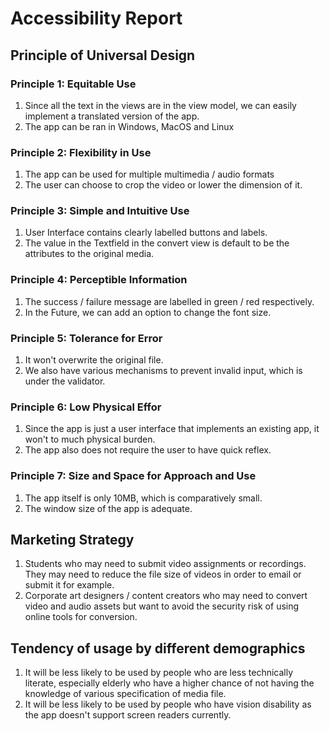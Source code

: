 # Accessibility Report
## Principle of Universal Design
### Principle 1: Equitable Use

1. Since all the text in the views are in the view model, we can easily implement a translated version of the app.
2. The app can be ran in Windows, MacOS and Linux

### Principle 2: Flexibility in Use

1. The app can be used for multiple multimedia / audio formats
2. The user can choose to crop the video or lower the dimension of it.

### Principle 3: Simple and Intuitive Use

1. User Interface contains clearly labelled buttons and labels.
2. The value in the Textfield in the convert view is default to be the attributes to the original media.

### Principle 4: Perceptible Information

1. The success / failure message are labelled in green / red respectively.
2. In the Future, we can add an option to change the font size.

### Principle 5: Tolerance for Error

1. It won't overwrite the original file.
2. We also have various mechanisms to prevent invalid input, which is under the validator.

### Principle 6: Low Physical Effor

1. Since the app is just a user interface that implements an existing app, it won't to much physical burden.
2. The app also does not require the user to have quick reflex.

### Principle 7: Size and Space for Approach and Use

1. The app itself is only 10MB, which is comparatively small.
2. The window size of the app is adequate.

## Marketing Strategy

1. Students who may need to submit video assignments or recordings. They may need to reduce the file size of videos in order to email or submit it for example.
2. Corporate art designers / content creators who may need to convert video and audio assets but want to avoid the security risk of using online tools for conversion.

## Tendency of usage by different demographics

1. It will be less likely to be used by people who are less technically literate, especially elderly who have a higher chance of not having the knowledge of various specification of media file.
2. It will be less likely to be used by people who have vision disability as the app doesn't support screen readers currently.

